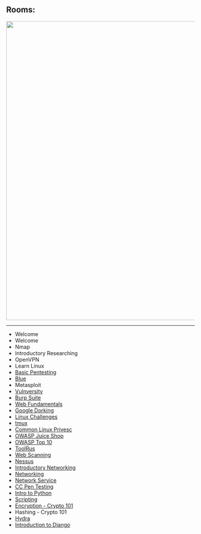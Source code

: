 ## Rooms:

<p align="center">
  <img width="800" src="https://github.com/sineczek/TryHackMe/blob/master/iamges/Screenshot%202020-09-26%2016%3A44%3A30.png">
</p>

***
- Welcome
- Welcome
- Nmap
- Introductory Researching
- OpenVPN
- Learn Linux
- [Basic Pentesting](https://github.com/sineczek/TryHackMe/tree/master/basic_pentesting)
- [Blue](https://github.com/sineczek/TryHackMe/tree/master/blue)
- Metasploit
- [Vulnversity](https://github.com/sineczek/TryHackMe/tree/master/vulnversity)
- [Burp Suite](https://github.com/sineczek/TryHackMe/tree/master/burp_suite)
- [Web Fundamentals](https://github.com/sineczek/TryHackMe/tree/master/web_fundamentals)
- [Google Dorking](https://github.com/sineczek/TryHackMe/tree/master/google_dorking)
- [Linux Challenges](https://github.com/sineczek/TryHackMe/tree/master/linux_challenges)
- [tmux](https://github.com/sineczek/TryHackMe/tree/master/tmux)
- [Common Linux Privesc](https://github.com/sineczek/TryHackMe/tree/master/common_linux_provesc)
- [OWASP Juice Shop](https://github.com/sineczek/TryHackMe/tree/master/owaspjuiceshop)
- [OWASP Top 10](https://github.com/sineczek/TryHackMe/tree/master/OWASP_top_10)
- [ToolRus](https://github.com/sineczek/TryHackMe/tree/master/toolrus)
- [Web Scanning](https://github.com/sineczek/TryHackMe/tree/master/web_scanning)
- [Nessus](https://github.com/sineczek/TryHackMe/tree/master/nessus)
- [Introductory Networking](https://github.com/sineczek/TryHackMe/tree/master/introductory_networking)
- [Networking](https://github.com/sineczek/TryHackMe/tree/master/networking)
- [Network Service](https://github.com/sineczek/TryHackMe/tree/master/network_services)
- [CC Pen Testing](https://github.com/sineczek/TryHackMe/tree/master/cc_pentesting)
- [Intro to Python](https://github.com/sineczek/TryHackMe/tree/master/intro_to_python)
- [Scripting](https://github.com/sineczek/TryHackMe/tree/master/scipting) 
- [Encryption - Crypto 101](https://github.com/sineczek/TryHackMe/tree/master/encryption101)
- Hashing - Crypto 101
- [Hydra](https://github.com/sineczek/TryHackMe/tree/master/hydra)
- [Introduction to Django](https://github.com/sineczek/TryHackMe/tree/master/introduction_to_django)